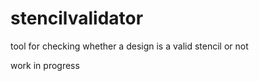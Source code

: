 # stencilvalidator


tool for checking whether a design is a valid stencil or not

work in progress
